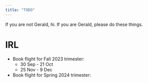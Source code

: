 ```yaml
---
title: "TODO"
---
```


If you are not Gerald, hi. 
If you are Gerald, please do these things.

# IRL

* Book flight for Fall 2023 trimester: 
  * 30 Sep - 21 Oct
  * 25 Nov - 9 Dec
* Book flight for Spring 2024 trimester:


